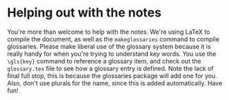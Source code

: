 # Helping out with the notes

You're more than welcome to help with the notes. We're using LaTeX to compile the document, as well as the `makeglossaries` command to compile glossaries. Please make liberal use of the glossary system because it is really handy for when you're trying to understand key words. You use the `\gls{key}` command to reference a glossary item, and check out the `glossary.tex` file to see how a glossary entry is defined. Note the lack of final full stop, this is because the glossaries package will add one for you. Also, don't use plurals for the name, since this is added automatically. Have fun!
